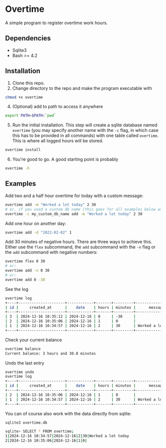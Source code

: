 # Overtime

A simple program to register overtime work hours.

## Dependencies
- Sqlite3
- Bash >= 4.2


## Installation
1. Clone this repo.
2. Change directory to the repo and make the program executable with

```bash
chmod +x overtime
```

4. (Optional) add to path to access it anywhere

```bash
export PATH=$PATH:`pwd`
```

5. Run the initial installation. This step will create a sqlite database named `overtime` (you may specify another name with the `-c` flag, in which case this has to be provided in all commands) with one table called `overtime`. This is where all logged hours will be stored.

```bash
overtime install
```

6. You're good to go. A good starting point is probably

```bash
overtime -h
```

## Examples

Add two and a half hour overtime for today with a custom message:

```bash
overtime add -m "Worked a lot today" 2 30
# or, if you used a custom db name (this goes for all examples below as well):
overtime -c my_custom_db_name add -m "Worked a lot today" 2 30
```

Add one hour on another day:

```bash
overtime add -d "2022-02-02" 1
```

Add 30 minutes of negative hours. There are three ways to achieve this. Either use the `flex` subcommand, the `add` subcommand with the `-n` flag or the `add` subcommand with negative numbers:

```bash
overtime flex 0 30
# or:
overtime add -n 0 30
# or:
overtime add 0 -30
```

See the log

```bash
overtime log
+----+---------------------+------------+-------+---------+--------------------+
| id |     created_at      |    date    | hours | minutes |      message       |
+----+---------------------+------------+-------+---------+--------------------+
| 3  | 2024-12-16 10:35:12 | 2024-12-16 | 0     | -30     |                    |
| 2  | 2024-12-16 10:35:06 | 2024-12-16 | 1     | 0       |                    |
| 1  | 2024-12-16 10:34:57 | 2024-12-16 | 2     | 30      | Worked a lot today |
+----+---------------------+------------+-------+---------+--------------------+
```

Check your current balance

```bash
overtime balance
Current balance: 3 hours and 30.0 minutes
```

Undo the last entry

```bash
overtime undo
overtime log
+----+---------------------+------------+-------+---------+--------------------+
| id |     created_at      |    date    | hours | minutes |      message       |
+----+---------------------+------------+-------+---------+--------------------+
| 2  | 2024-12-16 10:35:06 | 2024-12-16 | 1     | 0       |                    |
| 1  | 2024-12-16 10:34:57 | 2024-12-16 | 2     | 30      | Worked a lot today |
+----+---------------------+------------+-------+---------+--------------------+
```

You can of course also work with the data directly from sqlite:

```bash
sqlite3 overtime.db

sqlite> SELECT * FROM overtime;
1|2024-12-16 10:34:57|2024-12-16|2|30|Worked a lot today
2|2024-12-16 10:35:06|2024-12-16|1|0|
```
